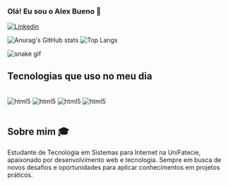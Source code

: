 
### Olá! Eu sou o Alex Bueno 👋

[![Linkedin](https://img.shields.io/badge/LinkedIn-0077B5?style=for-the-badge&logo=linkedin&logoColor=white)](https://www.linkedin.com/in/alexander-bueno-43823a358/)

![Anurag's GitHub stats](https://github-readme-stats.vercel.app/api?username=DevAlex-full&theme=midnight-purple&show_icons=true)
![Top Langs](https://github-readme-stats.vercel.app/api/top-langs/?username=DevAlex-full&layout=compact)
<!-- ![Top Langs](https://github-readme-stats.vercel.app/api/top-langs/?username=DevAlex-full&langs_count=8) -->

![snake gif](https://github.com/DevAlex-full/DevAlex-full/blob/output/github-contribution-grid-snake.svg)
## Tecnologias que uso no meu dia

<div style="display: inline_block"><br/>
    <img align="center" alt="html5" src="https://img.shields.io/badge/HTML-239120?style=for-the-badge&logo=html5&logoColor=white" />
    <img align="center" alt="html5" src="https://img.shields.io/badge/CSS-239120?&style=for-the-badge&logo=css3&logoColor=white" />
    <img align="center" alt="html5" src="https://img.shields.io/badge/JavaScript-F7DF1E?style=for-the-badge&logo=javascript&logoColor=black" />
    <img align="center" alt="html5" src="https://img.shields.io/badge/Java-ED8B00?style=for-the-badge&logo=openjdk&logoColor=white" />
</div><br/>

## Sobre mim 🎓

Estudante de Tecnologia em Sistemas para Internet na UniFatecie, apaixonado por desenvolvimento web e tecnologia. Sempre em busca de novos desafios e oportunidades para aplicar conhecimentos em projetos práticos.
